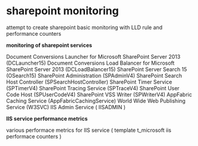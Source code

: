 # sharepoint monitoring

attempt to create sharepoint basic monitoring with LLD rule and performance counters

**monitoring of sharepoint services**

Document Conversions Launcher for Microsoft SharePoint Server 2013 (DCLauncher15)
Document Conversions Load Balancer for Microsoft SharePoint Server 2013 (DCLoadBalancer15)
SharePoint Server Search 15 (OSearch15)
SharePoint Administration (SPAdminV4)
SharePoint Search Host Controller (SPSearchHostController)
SharePoint Timer Service (SPTimerV4)
SharePoint Tracing Service (SPTraceV4)
SharePoint User Code Host (SPUserCodeV4)
SharePoint VSS Writer (SPWriterV4)
AppFabric Caching Service (AppFabricCachingService)
World Wide Web Publishing Service (W3SVC)
IIS Admin Service ( IISADMIN )
    
**IIS service performance metrics**

various performace metrics for IIS service ( template t_microsoft iis performace counters ) 
   

